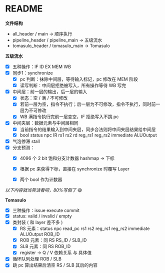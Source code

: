 # README



**文件结构**

- all_header / main -> 顺序执行
- pipeline_header / pipeline_main -> 五级流水
- tomasulo_header / tomasulo_main -> Tomasulo



**五级流水**

- [x] 五种操作：IF ID EX MEM WB
- [x] 同步1：synchronize 
  - [x] pc 判断：抹除中间层，等待输入标记，pc 修改在 MEM 阶段
  - [x] 读写判断：中间层拒绝被写入，所有操作等待 WB 写完
- [x] 中间层：前一层的输出，后一层的输入
  - [x] 状态：空 / 满 / 不可修改
  - [x] 若前一层为空，指令不执行；后一层为不可修改，指令不执行，同时前一层为不可修改
  - [x] WB 满指令执行完前一层变空，IF 拒绝写入不跳 pc
- [x] 中间夹层：数据元素与中间层相同
  - [x] 当前指令的结果输入到中间夹层，同步合法则将中间夹层结果给中间层
  - [x] bool status npc IR rs1 rs2 rd reg_rs1 reg_rs2 immediate ALUOutput 
- [x] 气泡停滞 stall
- [x] 分支预测：
  - [x] 4096 个 2 bit 饱和分支计数器 hashmap -> 下标
  - [x] 根据 pc 来获得下标，直接在 synchronize 时覆写 Layer
  - [x] 两个 bool 作为计数器



_以下内容就当笑话看吧，80%写假了_ :sweat_smile:



**Tomasulo**

- [x] 三种操作：issue execute commit
- [x] status: valid / invalid / empty
- [x] 类封装 ( 和 layer 差不多 )
  - [x] RS 元素：status npc read_pc rs1 rs2 reg_rs1 reg_rs2 immediate ALUOutput ROB_ID
  - [x] ROB 元素：同 RS RS_ID / SLB_ID
  - [x] SLB 元素：同 RS ROB_ID
  - [x] register -> Q / V 依赖关系 与 具体值
- [x] 循环队列处理 ROB / SLB 
- [x] 跳 pc 算出结果后清空 RS / SLB 其后的内容
